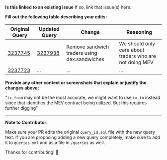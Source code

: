 **Is this linked to an existing issue**
If so, link that issue(s) here.

**Fill out the following table describing your edits:**

| Original Query | Updated Query | Change | Reasoning |
|---|---|---|---|
| [3237745](https://dune.com/queries/3237745) | [3237938](https://dune.com/queries/3238935) | Remove sandwich traders using dex.sandwiches | We should only care about traders who are not doing MEV |
| [3237723](https://dune.com/queries/3237745) | ... | ... | ... |

**Provide any other context or screenshots that explain or justify the changes above:**

"`tx_from` may not be the most accurate, we might want to use `tx_to` instead since that identifies the MEV contract being utilized. But this requires further digging"

---

**Note to Contributor:**

Make sure your PR edits the original `query_id.sql` file with the new query text. If you are proposing adding a new query completely, make sure to add it to `queries.yml` and as a file in `/queries` as well.

Thanks for contributing! 🙏

